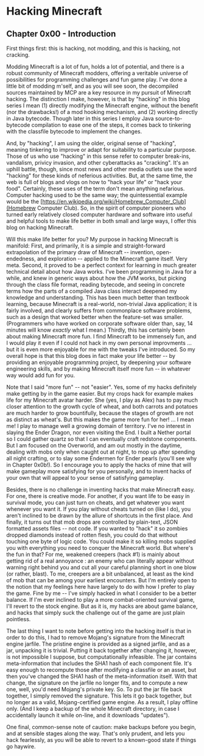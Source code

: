 # Hacking Minecraft

## Chapter 0x00 - Introduction

First things first: this is hacking, not modding, and this is hacking, not cracking.

Modding Minecraft is a lot of fun, holds a lot of potential, and there is a robust community of Minecraft modders, offering a veritable universe of possibilities for programming challenges and fun game play.  I've done a little bit of modding m'self, and as you will see soon, the decompiled sources maintained by MCP are a key resource in my pursuit of Minecraft hacking.  The distinction I make, however, is that by "hacking" in this blog series I mean (1) directly modifying the Minecraft engine, without the benefit (nor the drawbacks!) of a mod hooking mechanism, and (2) working directly in Java bytecode.  Though later in this series I employ Java source-to-bytecode compilation to ease one of the steps, it comes back to tinkering with the classfile bytecode to implement the changes.

And, by "hacking", I am using the older, original sense of "hacking", meaning tinkering to improve or adapt for suitability to a particular purpose.  Those of us who use "hacking" in this sense refer to computer break-ins, vandalism, privicy invasion, and other cyberattacks as "cracking".  It's an uphill battle, though, since most news and other media outlets use the word "hacking" for these kinds of neferious activities.  But, at the same time, the web is full of blogs and vlogs on how to "hack your life" or "hack your food".  Certainly, these uses of the term don't mean anything nefarious.  Computer hacking used to be the same way; the quintessential example would be the [https://en.wikipedia.org/wiki/Homebrew_Computer_Club](Homebrew Computer Club).  So, in the spirit of computer pioneers who turned early relatively closed computer hardware and software into useful and helpful tools to make life better in both small and large ways, I offer this blog on hacking Minecraft.

Will this make life better for you?  My purpose in hacking Minecraft is manifold:  First, and primarily, it is a simple and straight-forward extrapolation of the primary draw of Minecraft -- invention, open-endedness, and exploration -- applied to the Minecraft game itself.  Very meta.  Second, it proved to be a perfect context for learning in much greater technical detail about how Java works.  I've been programming in Java for a while, and knew in generic ways about how the JVM works, but picking through the class file format, reading bytecode, and seeing in concrete terms how the parts of a compiled Java class interact deepened my knowledge and understanding.  This has been much better than textbook learning, because Minecraft is a real-world, non-trivial Java application; it is fairly involved, and clearly suffers from commonplace software problems, such as a design that worked better when the feature-set was smaller.  (Programmers who have worked on corporate software older than, say, 14 minutes will know *exactly* what I mean.)  Thirdly, this has certainly been about making Minecraft more fun.  I find Minecraft to be immensely fun, and I would play it even if I could not hack in my own personal improvments ...  but it is even more enjoyable for me with the tweaks I've introduced.  So my overall hope is that this blog does in fact make your life better -- by providing an enjoyable programming project, by deepening your software engineering skills, and by making Minecraft itself more fun -- in whatever way would add fun for you.

Note that I said "more fun" -- not "easier".  Yes, some of my hacks definitely make getting by in the game easier.  But my crops hack for example makes life for my Minecraft avatar harder.  She (yes, I play as Alex) has to pay much closer attention to the growth cycle of wheat, and both carrots and potatoes are much harder to grow bountifully, because the stages of growth are not as distinct as wheat's.  But this makes the game more fun for her!  ... I mean me!  I play to manage well a growing domain of territory.  I've no interest in slaying the Ender Dragon, nor even visiting the End.  I built a Nether portal so I could gather quartz so that I can eventually craft redstone components.  But I am focused on the Overworld, and am out mostly in the daytime, dealing with mobs only when caught out at night, to mop up after spending all night crafting, or to slay some Endermen for Ender pearls (you'll see why in Chapter 0x0b!).  So I encourage you to apply the hacks of mine that will make gameplay more satisfying for you personally, and to invent hacks of your own that will appeal to your sense of satisfying gameplay.

Besides, there is no challenge in inventing hacks that make Minecraft easy.  For one, there is creative mode.  For another, if you want life to be easy in survival mode, you can just turn on cheats, and get whatever you want whenever you want it.  If you play without cheats turned on (like I do), you aren't inclined to be drawn by the allure of shortcuts in the first place.  And finally, it turns out that mob drops are controlled by plain-text, JSON formatted assets files -- not code.  If you wanted to "hack" it so zombies dropped diamonds instead of rotten flesh, you could do that without touching one byte of logic code.  You could make it so killing mobs supplied you with everything you need to conquer the Minecraft world.  But where's the fun in that?  For me, weakened creepers (hack #1) is mainly about getting rid of a real annoyance : an enemy who can literally appear without warning right behind you and cut all your careful planning short in one blow (or rather, blast).  To me, creepers are a bit unbalanced, at least as the kind of mob that can be among your earliest encounters.  But I'm entirely open to the notion that my feelings here have largely to do with how I prefer to play the game.  Fine by me -- I've simply hacked in what I consider to be a better balance.  If I'm ever inclined to play a more combat-oriented survival game, I'll revert to the stock engine.  But as it is, my hacks are about game balance, and hacks that simply suck the challenge out of the game are just plain pointless.

The last thing I want to note before getting into the hacking itself is that in order to do this, I had to remove Mojang's signature from the Minecraft engine jarfile.  The pristine engine is provided as a signed jarfile, and as a jar, unpacking it is trivial.  Putting it back together after changing it, however, is not impossible I suppose, but computationally infeasible.  The jar contains meta-information that includes the SHA1 hash of each component file.  It's easy enough to recompute those after modifying a classfile or an asset, but then you've changed the SHA1 hash of the meta-information itself.  With that change, the signature on the jarfile no longer fits, and to compute a new one, well, you'd need Mojang's private key.  So.  To put the jar file back together, I simply removed the signature.  This lets it go back together, but no longer as a valid, Mojang-certified game engine.  As a result, I play offline only.  (And I keep a backup of the whole Minecraft directory, in case I accidentally launch it while on-line, and it downloads "updates").

One final, common-sense note of caution: make backups before you begin, and at sensible stages along the way.  That's only prudent, and lets you hack fearlessly, as you will be able to revert to a known-good state if things go haywire.
